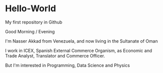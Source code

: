 # Hello-World
My first repository in Github

Good Morning / Evening

I'm Nasser Akkad from Venezuela, and now living in the Sultanate of Oman

I work in ICEX, Spanish External Commerce Organism, as Economic and Trade Analyst, Translator and Commerce Officer.

But I'm interested in Programming, Data Science and Physics
